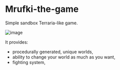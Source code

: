 # Mrufki-the-game

Simple sandbox Terraria-like game.

![image](https://user-images.githubusercontent.com/50557966/123003462-84781100-d3b3-11eb-951b-c759173ba2d9.png)

It provides:
- procedurally generated, unique worlds,
- ability to change your world as much as you want,
- fighting system,
